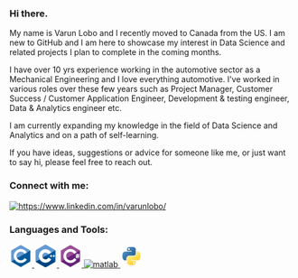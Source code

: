### Hi there. 
My name is Varun Lobo and I recently moved to Canada from the US. I am new to GitHub and I am here to showcase my interest in Data Science and related projects I plan to complete in the coming months.

I have over 10 yrs experience working in the automotive sector as a Mechanical Engineering and I love everything automotive. I've worked in various roles over these few years such as Project Manager, Customer Success / Customer Application Engineer, Development & testing engineer, Data & Analytics engineer etc.

I am currently expanding my knowledge in the field of Data Science and Analytics and on a path of self-learning. 

If you have ideas, suggestions or advice for someone like me, or just want to say hi, please feel free to reach out. 


<h3 align="left">Connect with me:</h3>
<p align="left">
<a href="https://linkedin.com/in/https://www.linkedin.com/in/varunlobo/" target="blank"><img align="center" src="https://raw.githubusercontent.com/rahuldkjain/github-profile-readme-generator/master/src/images/icons/Social/linked-in-alt.svg" alt="https://www.linkedin.com/in/varunlobo/" height="30" width="40" /></a>
</p>

<h3 align="left">Languages and Tools:</h3>
<p align="left"> <a href="https://www.cprogramming.com/" target="_blank" rel="noreferrer"> <img src="https://raw.githubusercontent.com/devicons/devicon/master/icons/c/c-original.svg" alt="c" width="40" height="40"/> </a> <a href="https://www.w3schools.com/cpp/" target="_blank" rel="noreferrer"> <img src="https://raw.githubusercontent.com/devicons/devicon/master/icons/cplusplus/cplusplus-original.svg" alt="cplusplus" width="40" height="40"/> </a> <a href="https://www.w3schools.com/cs/" target="_blank" rel="noreferrer"> <img src="https://raw.githubusercontent.com/devicons/devicon/master/icons/csharp/csharp-original.svg" alt="csharp" width="40" height="40"/> </a> <a href="https://www.mathworks.com/" target="_blank" rel="noreferrer"> <img src="https://upload.wikimedia.org/wikipedia/commons/2/21/Matlab_Logo.png" alt="matlab" width="40" height="40"/> </a> <a href="https://www.python.org" target="_blank" rel="noreferrer"> <img src="https://raw.githubusercontent.com/devicons/devicon/master/icons/python/python-original.svg" alt="python" width="40" height="40"/> </a> </p>

<!--
**varunlobo/varunlobo** is a ✨ _special_ ✨ repository because its `README.md` (this file) appears on your GitHub profile.

-->
